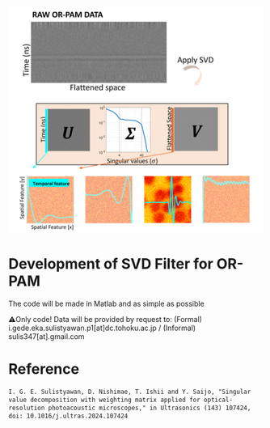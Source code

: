 ![](https://github.com/EkaSulistyawan/svd_filter_for_orpam/blob/main/Illustration.png)

# Development of SVD Filter for OR-PAM

The code will be made in Matlab and as simple as possible

⚠️Only code! Data will be provided by request to: (Formal) i.gede.eka.sulistyawan.p1[at]dc.tohoku.ac.jp / (Informal) sulis347[at].gmail.com

# Reference

~~~
I. G. E. Sulistyawan, D. Nishimae, T. Ishii and Y. Saijo, "Singular value decomposition with weighting matrix applied for optical-resolution photoacoustic microscopes," in Ultrasonics (143) 107424, doi: 10.1016/j.ultras.2024.107424
~~~
